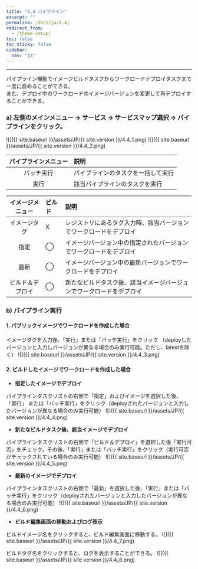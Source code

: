 ```yaml
---
title: "4.4 パイプライン"
excerpt: ""
permalink: /docs/ja/4.4/
redirect_from:
  - /theme-setup/
toc: false
toc_sticky: false
sidebar:
  nav: "ja"
---
```


---
パイプライン機能でイメージビルドタスクからワークロードデプロイタスクまで一度に進めることができる。<br/>
また、デプロイ中のワークロードのイメージバージョンを変更して再デプロイすることができる。

### a\) 左側のメインメニュー → サービス → サービスマップ選択 → パイプラインをクリック。
![]({{ site.baseurl }}/assets/JP/{{ site.version }}/4.4_1.png)
![]({{ site.baseurl }}/assets/JP/{{ site.version }}/4.4_2.png)

| **パイプラインメニュー** | **説明** |
| :---: | :--- |
| バッチ実行 | パイプラインのタスクを一括して実行 |
| 実行 | 該当パイプラインのタスクを実行 |

| **イメージメニュー** | **ビルド** | **説明** |
| :---: | :--- | :--- |
| イメージタグ | X | レジストリにあるタグ入力時、該当バージョンでワークロードをデプロイ |
| 指定 | ⃝ | イメージバージョン中の指定されたバージョンでワークロードをデプロイ |
| 最新 | ⃝ | イメージバージョン中の最新バージョンでワークロードをデプロイ |
| ビルド＆デプロイ | ⃝ | 新たなビルドタスク後、該当イメージバージョンでワークロードをデプロイ |

### b\) パイプライン実行

#### 1. パブリックイメージでワークロードを作成した場合

イメージタグを入力後、「実行」または「バッチ実行」をクリック （deployしたバージョンと入力しバージョンが異なる場合のみ実行可能。ただし、latestを除く）
![]({{ site.baseurl }}/assets/JP/{{ site.version }}/4.4_3.png)

#### 2. ビルドしたイメージでワークロードを作成した場合

* **指定したイメージでデプロイ**

パイプラインタスクリストの右側で「指定」およびイメージを選択した後、 「実行」 または「バッチ実行」をクリック（deployされたバージョンと入力したバージョンが異なる場合のみ実行可能）
![]({{ site.baseurl }}/assets/JP/{{ site.version }}/4.4_4.png)

* **新たなビルドタスク後、該当イメージでデプロイ**

パイプラインタスクリストの右側で「ビルド＆デプロイ」を選択した後「実行可否」をチェック。その後、「実行」または「バッチ実行」をクリック（実行可否がチェックされている場合のみ実行可能） ![]({{ site.baseurl }}/assets/JP/{{ site.version }}/4.4_5.png)


* **最新のイメージでデプロイ**

パイプラインタスクリストの右側で「最新」を選択した後、「実行」または「バッチ実行」をクリック（deployされたバージョンと入力したバージョンが異なる場合のみ実行可能）
![]({{ site.baseurl }}/assets/JP/{{ site.version }}/4.4_6.png)

* **ビルド編集画面の移動およびログ表示**

ビルドイメージ名をクリックすると、ビルド編集画面に移動する。
![]({{ site.baseurl }}/assets/JP/{{ site.version }}/4.4_7.png)

ビルドタグ名をクリックすると、ログを表示することができる。
![]({{ site.baseurl }}/assets/JP/{{ site.version }}/4.4_8.png)
